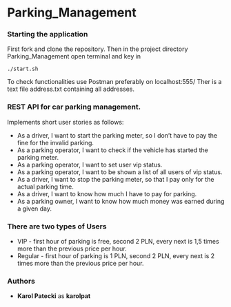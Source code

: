 # Parking_Management

### Starting the application

First fork and clone the repository. Then in the project directory Parking_Management open terminal and key in

```
./start.sh
```

To check functionalities use Postman preferably on localhost:555/
Ther is a text file address.txt containing all addresses.

### REST API for car parking management. 

Implements short user stories as follows:

* As a driver, I want to start the parking meter, so I don’t have to pay the fine for the invalid parking.
* As a parking operator, I want to check if the vehicle has started the parking meter.
* As a parking operator, I want to set user vip status.
* As a parking operator, I want to be shown a list of all users of vip status.
* As a driver, I want to stop the parking meter, so that I pay only for the actual parking time.
* As a driver, I want to know how much I have to pay for parking.
* As a parking owner, I want to know how much money was earned during a given day.

### There are two types of Users

* VIP - first hour of parking is free, second 2 PLN, every next is 1,5 times more than the previous price per hour.
* Regular - first hour of parking is 1 PLN, second 2 PLN, every next is 2 times more than the previous price per hour.

### Authors

* **Karol Patecki** as **karolpat** 

